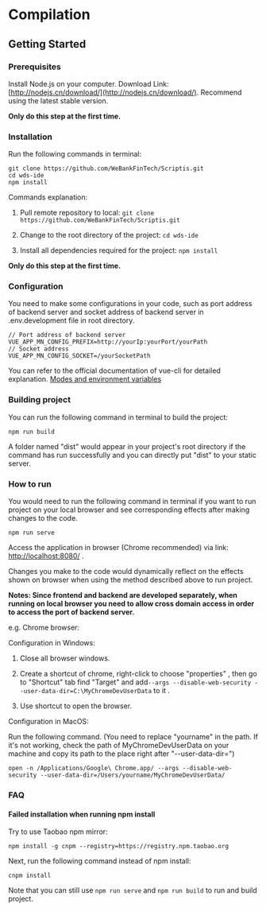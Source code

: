 # Compilation

## Getting Started

### Prerequisites

Install Node.js on your computer. Download Link:  [http://nodejs.cn/download/](http://nodejs.cn/download/). Recommend using the latest stable version.

**Only do this step at the first time.**

### Installation

Run the following commands in terminal:

```
git clone https://github.com/WeBankFinTech/Scriptis.git
cd wds-ide
npm install
```

 Commands explanation:

1. Pull remote repository to local:	`git clone https://github.com/WeBankFinTech/Scriptis.git`

2. Change to the root directory of the project:	`cd wds-ide`

3. Install all dependencies required for the project:	`npm install`

**Only do this step at the first time.**

### Configuration 

You need to make some configurations in your code, such as port address of backend server and socket address of backend server in .env.development file in root directory.

```
// Port address of backend server
VUE_APP_MN_CONFIG_PREFIX=http://yourIp:yourPort/yourPath
// Socket address
VUE_APP_MN_CONFIG_SOCKET=/yourSocketPath
```

You can refer to the official documentation of vue-cli for detailed explanation. [Modes and environment variables](https://cli.vuejs.org/guide/mode-and-env.html#modes)

### Building project

You can run the following command in terminal to build the project:

```
npm run build 
```

A folder named "dist" would appear in your project's root directory if the command has run successfully and you can directly put "dist" to your static server.

### How to run

You would need to run the following command in terminal if you want to run project on your local browser and see corresponding effects after making changes to the code.

```
npm run serve
```

Access the application in browser (Chrome recommended) via link: [http://localhost:8080/](http://localhost:8080/) .

Changes you make to the code would dynamically reflect on the
effects shown on browser when using the method described above to run project.

**Notes:  Since frontend and backend are developed separately, when running on local browser you need to allow cross domain access in order to access the port of backend server.**

e.g. Chrome browser:

Configuration in Windows:

1. Close all browser windows.

2. Create a shortcut of chrome,  right-click to choose "properties" , then go to "Shortcut" tab find "Target" and add`--args --disable-web-security --user-data-dir=C:\MyChromeDevUserData`  to it .
3. Use shortcut to open the browser.

Configuration in MacOS:

Run the following command. (You need to replace "yourname" in the path. If it's not working, check the path of MyChromeDevUserData on your machine and copy its path to the place right after "--user-data-dir=")

```
open -n /Applications/Google\ Chrome.app/ --args --disable-web-security --user-data-dir=/Users/yourname/MyChromeDevUserData/
```

### FAQ

#### Failed installation when running npm install

Try to use Taobao npm mirror:

```
npm install -g cnpm --registry=https://registry.npm.taobao.org
```

Next,  run the following command instead of npm install:

```
cnpm install
```

Note that you can still use `npm run serve` and `npm run build` to run and build project.